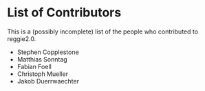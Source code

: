 # List of Contributors

This is a (possibly incomplete) list of the people who contributed to reggie2.0.

* Stephen Copplestone
* Matthias Sonntag
* Fabian Foell
* Christoph Mueller
* Jakob Duerrwaechter
